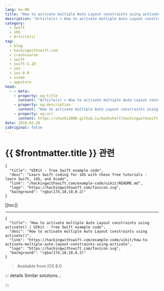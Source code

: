 ```yaml
---
lang: ko-KR
title: "How to activate multiple Auto Layout constraints using activate()"
description: "Article(s) > How to activate multiple Auto Layout constraints using activate()"
category:
  - Swift
  - iOS
  - Article(s)
tag: 
  - blog
  - hackingwithswift.com
  - crashcourse
  - swift
  - swift-5.10
  - ios
  - ios-8.0
  - xcode
  - appstore
head:
  - - meta:
    - property: og:title
      content: "Article(s) > How to activate multiple Auto Layout constraints using activate()"
    - property: og:description
      content: "How to activate multiple Auto Layout constraints using activate()"
    - property: og:url
      content: https://chanhi2000.github.io/bookshelf/hackingwithswift.com/example-code/uikit/how-to-activate-multiple-auto-layout-constraints-using-activate.html
date: 2019-03-28
isOriginal: false
---
```


# {{ $frontmatter.title }} 관련

```component VPCard
{
  "title": "UIKit - free Swift example code",
  "desc": "Learn Swift coding for iOS with these free tutorials - learn Swift, iOS, and Xcode",
  "link": "/hackingwithswift.com/example-code/uikit/README.md",
  "logo": "https://hackingwithswift.com/favicon.svg",
  "background": "rgba(174,10,10,0.2)"
}
```

[[toc]]

---

```component VPCard
{
  "title": "How to activate multiple Auto Layout constraints using activate() | UIKit - free Swift example code",
  "desc": "How to activate multiple Auto Layout constraints using activate()",
  "link": "https://hackingwithswift.com/example-code/uikit/how-to-activate-multiple-auto-layout-constraints-using-activate",
  "logo": "https://hackingwithswift.com/favicon.svg",
  "background": "rgba(174,10,10,0.2)"
}
```

> Available from iOS 8.0

<!-- TODO: 작성 -->

<!--
Using Auto Layout is the best way to create complex layouts that automatically adapt to their environment, but sometimes adding and removing lots of constraints can cause performance problems. 

As an example, here’s a simple `UIView` with some color so you can see it on-screen:

```swift
let vw = UIView()
vw.translatesAutoresizingMaskIntoConstraints = false
vw.backgroundColor = .red
view.addSubview(vw)
```

We could use Auto Layout anchors to give that constraints: stay 20 points from the leading and trailing edges of its superview, be fixed at 100 points in height, and center itself on-screen:

```swift
vw.leadingAnchor.constraint(equalTo: view.safeAreaLayoutGuide.leadingAnchor, constant: 20).isActive = true
vw.trailingAnchor.constraint(equalTo: view.safeAreaLayoutGuide.trailingAnchor, constant: -20).isActive = true
vw.heightAnchor.constraint(equalToConstant: 100).isActive = true
vw.centerYAnchor.constraint(equalTo: view.safeAreaLayoutGuide.centerYAnchor).isActive = true
```

However, while that approach is easy to read - and perfectly fine while you’re learning or if you don’t have complex layouts - there is a more efficient way. `NSLayoutConstraint` has a class method called `activate()` that activates multiple constraints at once, which should allow Auto Layout to update its entire layout as a single batch.

The code for this is straightforward: just pass in an array of constraints to the `activate()` method, like this:

```swift
NSLayoutConstraint.activate([
    vw.leadingAnchor.constraint(equalTo: view.safeAreaLayoutGuide.leadingAnchor, constant: 20),
    vw.trailingAnchor.constraint(equalTo: view.safeAreaLayoutGuide.trailingAnchor, constant: -20),
    vw.heightAnchor.constraint(equalToConstant: 100),
    vw.centerYAnchor.constraint(equalTo: view.safeAreaLayoutGuide.centerYAnchor)
])
```

If you need to *deactivate* constraints, there’s an equivalent `deactivate()` method that is used the same way.

**Note:** Auto Layout is smart enough to bulk actual layout changes even with the `isActive` approach - i.e., it will only call `layoutSubviews()` once per view even if you change four constraints - but Apple says that using `activate()` is definitely more efficient.

-->

::: details Similar solutions…

<!--
/example-code/uikit/how-to-create-auto-layout-constraints-in-code-constraintswithvisualformat">How to create Auto Layout constraints in code: constraints(withVisualFormat:) 
/example-code/uikit/how-to-identify-your-auto-layout-constraints">How to identify your Auto Layout constraints 
/quick-start/swiftui/how-to-activate-different-button-behaviors-when-a-modifier-key-is-pressed">How to activate different button behaviors when a modifier key is pressed 
/example-code/uikit/how-to-stop-auto-layout-and-autoresizing-masks-conflicting-translatesautoresizingmaskintoconstraints">How to stop Auto Layout and autoresizing masks conflicting: translatesAutoresizingMaskIntoConstraints 
/example-code/uikit/how-to-fix-auto-layout-problems">How to fix Auto Layout problems</a>
-->

:::

